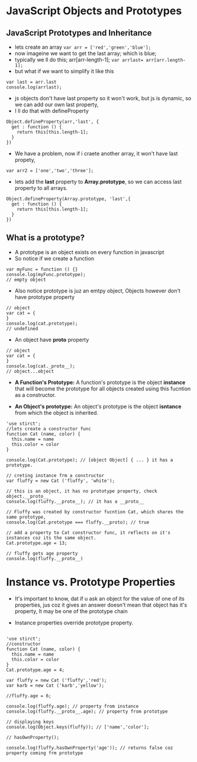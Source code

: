 # JavaScript Objects and Prototypes

## JavaScript Prototypes and Inheritance 

* lets create an array 
```var arr = ['red','green','blue'];```
* now imageine we want to get the last array; which is blue;
* typically we ll do this; arr[arr-length-1];
``` var arrlast= arr[arr.length-1]; ```
* but what if we want to simplify it like this

``` 
var last = arr.last        
console.log(arrlast);
```
* js objects don't have last property so it won't work, but js is dynamic, so we can add our own last property, 
* I ll do that with defineProperty

```
Object.defineProperty(arr,'last', {
  get : function () {
    return this[this.length-1];
  }
}) 
```
* We have a problem, now if i craete another array, it won't have last propety,
```
var arr2 = ['one','two','three'];
```
* lets add the **last** property to **Array.prototype**, so we can access last property to all arrays.
```
Object.defineProperty(Array.prototype, 'last',{
  get : function () {
    return this[this.length-1];
  }
})
```

## What is a prototype?

* A prototype is an object exists on every function in javascript
* So notice if we create a function 

```
var myFunc = function () {}
console.log(myFunc.prototype);
// empty object
```
* Also notice prototype is juz an emtpy object, Objects however don't have prototype property
```
// object
var cat = {
}
console.log(cat.prototype);
// undefined
```
* An object have __proto__ property
```
// object
var cat = {
}
console.log(cat._proto__);
// object...object
```

* **A Function's Prototype:** A function's prototype is the object **instance** that will become the prototype for all objects created using this fucntion as a constructor.

* **An Object's prototype:** An object's prototype is the object **isntance** from which the object is inherited.

```
'use stirct';
//lets create a constructor func
function Cat (name, color) {
  this.name = name
  this.color = color
}

console.log(Cat.prototype); // [object Object] { ... } it has a prototype. 

// creting instance frm a constructor 
var fluffy = new Cat ('fluffy', 'white');

// this is an object, it has no prototype property, check object.__proto__
console.log(fluffy.__proto__); // it has a __proto__

// Fluffy was created by constructor fucntion Cat, which shares the same prototype,
console.log(Cat.prototype === fluffy.__proto); // true

// add a property to Cat constructor func, it reflects on it's instances coz its the same object.
Cat.prototype.age = 13;

// fluffy gets age property
console.log(fluffy.__proto__)

```

# Instance vs. Prototype Properties

* It's important to know, dat if u ask an object for the value of one of its properties, jus coz it gives an answer doesn't mean that object has it's property, It may be one of the prototype chain

* Instance properties override prototype property.

```

'use stirct';
//constructor
function Cat (name, color) {
  this.name = name
  this.color = color
}
Cat.prototype.age = 4;

var fluffy = new Cat ('fluffy','red');
var karb = new Cat ('karb','yellow');

//fluffy.age = 6;

console.log(fluffy.age); // property from instance
console.log(fluffy.__proto__.age); // property from prototype

// displaying keys
console.log(Object.keys(fluffy)); // ['name','color'];

// hasOwnProperty();

console.log(fluffy.hasOwnProperty('age')); // returns false coz property coming frm prototype 

```
